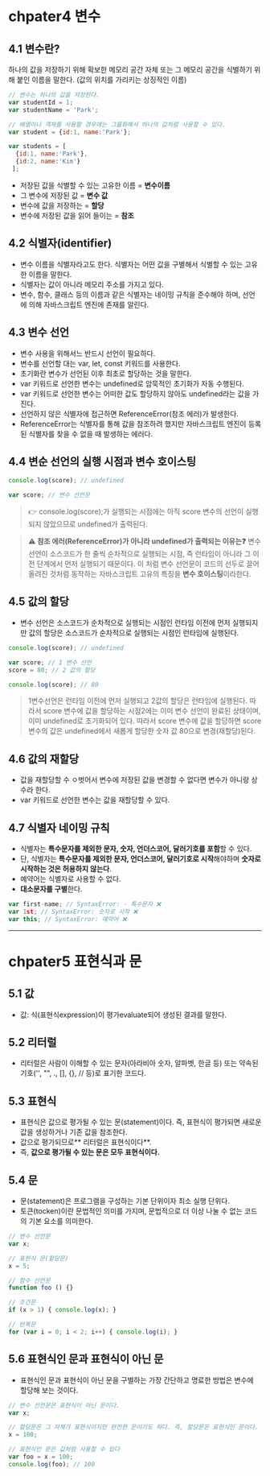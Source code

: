 # chpater4 변수
## 4.1 변수란?
하나의 값을 저장하기 위해 확보한 메모리 공간 자체 또는 그 메모리 공간을 식별하기 위해 붙인 이름을 말한다. (값의 위치를 가리키는 상징적인 이름)

```javascript
// 변수는 하나의 값을 저장한다.
var studentId = 1;
var studentName = 'Park';

// 배열이나 객체를 사용할 경우에는 그룹화해서 하나의 값처럼 사용할 수 있다.
var student = {id:1, name:'Park'};

var students = [
  {id:1, name:'Park'},
  {id:2, name:'Kim'}
 ];
```

* 저장된 값을 식별할 수 있는 고유한 이름 = **변수이름**
* 그 변수에 저장된 값 = **변수 값**
* 변수에 값을 저장하는 = **할당**
* 변수에 저장된 값을 읽어 들이는 = **참조**

## 4.2 식별자(identifier)
* 변수 이름을 식별자라고도 한다. 식별자는 어떤 값을 구별해서 식별할 수 있는 고유한 이름을 말한다.
* 식별자는 값이 아니라 메모리 주소를 가지고 있다.
* 변수, 함수, 클래스 등의 이름과 같은 식별자는 네이밍 규칙을 준수해야 하며, 선언에 의해 자바스크립트 엔진에 존재를 알린다.


## 4.3 변수 선언
* 변수 사용을 위해서느 반드시 선언이 필요하다.
* 변수를 선언할 대는 var, let, const 키워드를 사용한다. 
* 초기화란 변수가 선언된 이후 최초로 할당하는 것을 말한다.
* var 키워드로 선언한 변수는 undefined로 암묵적인 초기화가 자동 수행된다.
* var 키워드로 선언한 변수는 어떠한 값도 할당하지 않아도 undefined라는 값을 가진다.
* 선언하지 않은 식별자에 접근하면 ReferenceError(참조 에러)가 발생한다.
* ReferenceError는 식별자를 통해 값을 참조하려 했지만 자바스크립트 엔진이 등록된 식별자를 찾을 수 없을 때 발생하는 에러다.

## 4.4 변순 선언의 실행 시점과 변수 호이스팅
``` javascript
console.log(score); // undefined

var score; // 변수 선언문
```
> 👉 console.log(score);가 실행되는 시점에는 아직 score 변수의 선언이 실행되지 않았으므로 undefined가 출력된다. 

> **⚠ 참조 에러(ReferenceError)가 아니라 undefined가 출력되는 이유는❓**
변수 선언이 소스코드가 한 줄씩 순차적으로 실행되는 시점, 즉 런타임이 아니라 그 이전 단계에서 먼저 실행되기 때문이다.
이 처럼 변수 선언문이 코드의 선두로 끌어 올려진 것처럼 동작하는 자바스크립트 고유의 특징을 **변수 호이스팅**이라한다.


## 4.5 값의 할당
* 변수 선언은 소스코드가 순차적으로 실행되는 시점인 런타임 이전에 먼저 실행되지만 값의 할당은 소스코드가 순차적으로 실행되는 시점인 런타임에 실행된다.

```javascript
console.log(score); // undefined

var score; // 1 변수 선언
score = 80; // 2 값의 할당

console.log(score); // 80
```
> 1변수선언은 런타임 이전에 먼저 실행되고 2값의 할당은 런타임에 실행된다. 따라서 score 변수에 값을 할당하는 시점2에는 이미 변수 선언이 완료된 상태이며, 이미 undefined로 초기화되어 있다. 따라서 score 변수에 값을 할당하면 score 변수의 값은 undefined에서 새롭게 할당한 숫자 값 80으로 변경(재할당)된다.



## 4.6 값의 재할당
* 값을 재할당할 수 ㅇ벗어서 변수에 저장된 값을 변경할 수 없다면 변수가 아니랑 상수라 한다.
* var 키워드로 선언한 변수는 값을 재할당할 수 있다.

## 4.7 식별자 네이밍 규칙
* 식별자는 **특수문자를 제외한 문자, 숫자, 언더스코어, 달러기호를 포함**할 수 있다.
* 단, 식별자는 **특수문자를 제외한 문자, 언더스코어, 달러기호로 시작**해야하며 **숫자로 시작하는 것은 허용하지 않는다**.
* 예약어는 식별자로 사용할 수 없다.
* **대소문자를 구별**한다.
```javascript
var first-name; // SyntaxError: - 특수문자 ❌ 
var 1st; // SyntaxError: 숫자로 시작 ❌ 
var this; // SyntaxError: 예약어 ❌ 
```

-----


# chpater5 표현식과 문
## 5.1 값
* 값: 식(표현식expression)이 평가evaluate되어 생성된 결과를 말한다.

## 5.2 리터럴
* 리터럴은 사람이 이해할 수 있는 문자(아라비아 숫자, 알파벳, 한글 등) 또는 약속된 기호('', "", ., [], {}, // 등)로 표기한 코드다.

## 5.3 표현식
* 표현식은 값으로 평가될 수 있는 문(statement)이다. 즉, 표현식이 평가되면 새로운 값을 생성하거나 기존 값을 참조한다.
* 값으로 평가되므로** 리터럴은 표현식이다**.
* 즉, **값으로 평가될 수 있는 문은 모두 표현식이다.**

## 5.4 문
* 문(statement)은 프로그램을 구성하는 기본 단위이자 최소 실행 단위다.
* 토큰(tocken)이란 문법적인 의미를 가지며, 문법적으로 더 이상 나눌 수 없는 코드의 기본 요소를 의미한다.
```javascript
// 변수 선언문
var x;

// 표현식 문(할당문)
x = 5;

// 함수 선언문
function foo () {}

// 조건문
if (x > 1) { console.log(x); }

// 반복문
for (var i = 0; i < 2; i++) { console.log(i); }
```

## 5.6 표현식인 문과 표현식이 아닌 문
* 표현식인 문과 표현식이 아닌 문을 구별하는 가장 간단하고 명료한 방법은 변수에 할당해 보는 것이다. 
```javascript
// 변수 선언문은 표현식이 아닌 문이다.
var x;

// 할당문은 그 자체가 표현식이지만 완전한 문이기도 하다. 즉, 할당문은 표현식인 문이다.
x = 100;

// 표현식인 문은 값처럼 사용할 수 있다
var foo = x = 100;
console.log(foo); // 100
```